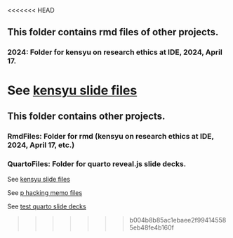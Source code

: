 <<<<<<< HEAD
## This folder contains rmd files of other projects.

### 2024: Folder for kensyu on research ethics at IDE, 2024, April 17.

See [kensyu slide files](https://seiroito.github.io/Miscellaneous/2024/KenkyuRinriSlides.html)
=======
## This folder contains other projects.

### RmdFiles: Folder for rmd (kensyu on research ethics at IDE, 2024, April 17, etc.)
### QuartoFiles: Folder for quarto reveal.js slide decks.

See [kensyu slide files](https://seiroito.github.io/RMDFiles/posts/2024/KenkyuRinriSlides.html)

See [p hacking memo files](https://seiroito.github.io/RMDFiles/posts/BrodeurCarrellFiglioLusher/BrodeurCarrellFiglioLusher_Tufte.html)

See [test quarto slide decks](https://seiroito.github.io/QuartoFiles/posts/test2.html)
>>>>>>> b004b8b85ac1ebaee2f994145585eb48fe4b160f
